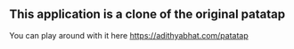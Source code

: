 ## This application is a clone of the original patatap 

You can play around with it here https://adithyabhat.com/patatap

